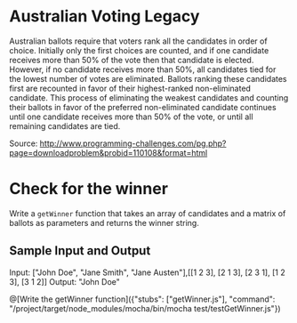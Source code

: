 # Australian Voting Legacy	

Australian ballots require that voters rank all the candidates in order of choice. Initially only the first choices are counted, and if one candidate receives more than 50% of the vote then that candidate is elected. However, if no candidate receives more than 50%, all candidates tied for the lowest number of votes are eliminated. Ballots ranking these candidates first are recounted in favor of their highest-ranked non-eliminated candidate. This process of eliminating the weakest candidates and counting their ballots in favor of the preferred non-eliminated candidate continues until one candidate receives more than 50% of the vote, or until all remaining candidates are tied.

Source:
http://www.programming-challenges.com/pg.php?page=downloadproblem&probid=110108&format=html

# Check for the winner

Write a `getWinner` function that takes an array of candidates and a matrix of ballots as parameters and returns the winner string.

## Sample Input and Output

Input: ["John Doe", "Jane Smith", "Jane Austen"],[[1 2 3], [2 1 3], [2 3 1], [1 2 3], [3 1 2]]
Output: "John Doe"

@[Write the getWinner function]({"stubs": ["getWinner.js"], "command": "/project/target/node_modules/mocha/bin/mocha test/testGetWinner.js"})
